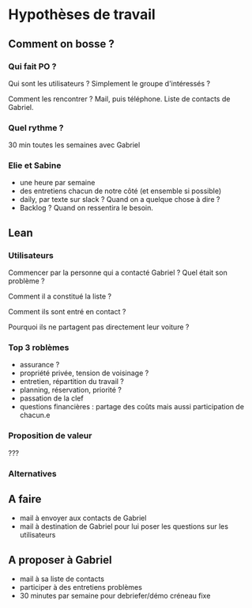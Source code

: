 # Hypothèses de travail

## Comment on bosse ?

### Qui fait PO ? 

Qui sont les utilisateurs ? Simplement le groupe d'intéressés ? 

Comment les rencontrer ? Mail, puis téléphone.
Liste de contacts de Gabriel.

### Quel rythme ?

30 min toutes les semaines avec Gabriel

### Elie et Sabine

- une heure par semaine
- des entretiens chacun de notre côté (et ensemble si possible) 
- daily, par texte sur slack ? Quand on a quelque chose à dire ?
- Backlog ? Quand on ressentira le besoin. 

## Lean

### Utilisateurs

Commencer par la personne qui a contacté Gabriel ? Quel était son problème ? 

Comment il a constitué la liste ?

Comment ils sont entré en contact ?

Pourquoi ils ne partagent pas directement leur voiture ?

### Top 3 roblèmes

- assurance ? 
- propriété privée, tension de voisinage ? 
- entretien, répartition du travail ?
- planning, réservation, priorité ? 
- passation de la clef
- questions financières : partage des coûts mais aussi participation de chacun.e

### Proposition de valeur

??? 

### Alternatives

#### 

## A faire 
- mail à envoyer aux contacts de Gabriel
- mail à destination de Gabriel pour lui poser les questions sur les utilisateurs

## A proposer à Gabriel 

- mail à sa liste de contacts 
- participer à des entretiens problèmes
- 30 minutes par semaine pour debriefer/démo créneau fixe